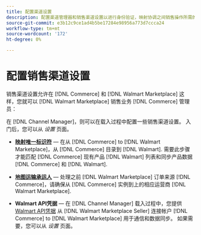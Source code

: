 ```yaml
---
title: 配置渠道设置
description: 配置渠道管理器和销售渠道设置以进行身份验证，映射协调之间销售操作所需的目录属性和运输承运人 [!DNL Commerce] 和 [!DNL Walmart Marketplace].
source-git-commit: e3b12c9ce1ad4b5be17284e98956a773d7ccca24
workflow-type: tm+mt
source-wordcount: '172'
ht-degree: 0%

---
```



# 配置销售渠道设置

销售渠道设置允许在 [!DNL Commerce] 和 [!DNL Walmart Marketplace] 这样，您就可以 [!DNL Walmart Marketplace] 销售业务 [!DNL Commerce] 管理员：

在 [!DNL Channel Manager]，则可以在载入过程中配置一些销售渠道设置。 入门后，您可以从 *设置* 页面。

* **[映射唯一标识符](map-catalog-attributes.md)** — 在从 [!DNL Commerce] to [!DNL Walmart Marketplace]，从 [!DNL Commerce] 目录到 [!DNL Walmart]. 需要此步骤才能匹配 [!DNL Commerce] 现有产品 [!DNL Walmart] 列表和同步产品数据 [!DNL Commerce] 和 [!DNL Walmart].

* **[地图运输承运人](map-shipping-carriers.md)** — 处理之前 [!DNL Walmart Marketplace] 订单来源 [!DNL Commerce]，请确保从 [!DNL Commerce] 实例到上的相应运营商 [!DNL Walmart Marketplace].

* **Walmart API凭据** — 在 [!DNL Channel Manager] 载入过程中，您提供 [Walmart API凭据](walmart-prerequisites.md#generate-a-walmart-marketplace-production-api-key) 从 [!DNL Walmart Marketplace Seller] 连接帐户 [!DNL Commerce] to [!DNL Walmart Marketplace] 用于通信和数据同步。 如果需要，您可以从 *设置* 页面。
